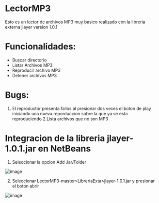 # LectorMP3
Esto es un lector de archivos MP3 muy basico realizado con la libreria externa jlayer version 1.0.1  
# Funcionalidades:
- Buscar directorio
- Listar Archivos MP3
- Reproducir archivo MP3
- Detener archivos MP3
# Bugs:
1. El reproductor presenta fallos al presionar dos veces el boton de play iniciando una nueva reporduccion sobre la que ya se esta reproduciendo
2.Lista archivos que no son MP3
# Integracion de la libreria jlayer-1.0.1.jar en NetBeans
1. Seleccionar la opcion Add Jar/Folder

![image](https://github.com/JaxLoz/LectorMP3/assets/88448012/89851a27-2dcc-4b29-83de-ecb4498af707)

2. Seleccionar LectorMP3-master>LibreriaExta>jlayer-1.0.1.jar y presionar el boton abrir

![image](https://github.com/JaxLoz/LectorMP3/assets/88448012/24cd6ee7-66c3-409d-9aab-84c4fea37f7c)





